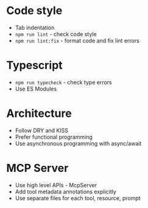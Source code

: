 # Code style
 - Tab indentation
 - `npm run lint` - check code style
 - `npm run lint:fix` - format code and fix lint errors

# Typescript
 - `npm run typecheck` - check type errors
 - Use ES Modules

# Architecture
 - Follow DRY and KISS
 - Prefer functional programming
 - Use asynchronous programming with async/await

# MCP Server
 - Use high level APIs - McpServer
 - Add tool metadata annotations explicitly
 - Use separate files for each tool, resource, prompt
